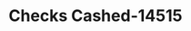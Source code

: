---
f_zip-code: 20708
f_state-code: MD
title: Checks Cashed-14515
f_phone: 301-483-8978
f_city-only: Laurel
f_address: 13600 Laurel Bowie Rd Laurel
f_location-unique-id: '14515'
slug: checks-cashed-14515
updated-on: '2024-05-30T13:46:58.046Z'
created-on: '2024-05-30T13:36:59.803Z'
published-on: '2024-05-30T13:54:32.469Z'
f_city-state: cms/city/laurel-md.md
f_company: cms/company/checks-cashed.md
f_state: cms/state/maryland.md
layout: '[payday-loan].html'
tags: payday-loan
---